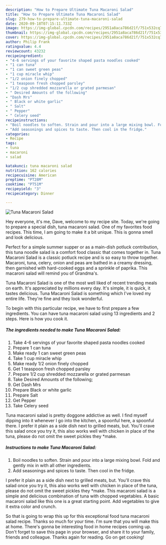 ```yaml
---
description: "How to Prepare Ultimate Tuna Macaroni Salad"
title: "How to Prepare Ultimate Tuna Macaroni Salad"
slug: 279-how-to-prepare-ultimate-tuna-macaroni-salad
date: 2020-09-18T07:15:11.733Z
image: https://img-global.cpcdn.com/recipes/2951a8aca786d21f/751x532cq70/tuna-macaroni-salad-recipe-main-photo.jpg
thumbnail: https://img-global.cpcdn.com/recipes/2951a8aca786d21f/751x532cq70/tuna-macaroni-salad-recipe-main-photo.jpg
cover: https://img-global.cpcdn.com/recipes/2951a8aca786d21f/751x532cq70/tuna-macaroni-salad-recipe-main-photo.jpg
author: Philip Frank
ratingvalue: 4.4
reviewcount: 43232
recipeingredient:
- "4-6 servings of your favorite shaped pasta noodles cooked"
- "1 can tuna"
- "1 can sweet green peas"
- "1 cup miracle whip"
- "1/2 onion finely chopped"
- "1 teaspoon fresh chopped parsley"
- "1/2 cup shredded mozzarella or grated parmesan"
- " Desired Amounts of the following"
- "Dash Mrs"
- " Black or white garlic"
- " Salt"
- " Pepper"
- " Celery seed"
recipeinstructions:
- "Boil noodles to soften. Strain and pour into a large mixing bowl. Fold and gently mix in with all other ingredients."
- "Add seasonings and spices to taste. Then cool in the fridge."
categories:
- Recipe
tags:
- tuna
- macaroni
- salad

katakunci: tuna macaroni salad 
nutrition: 162 calories
recipecuisine: American
preptime: "PT28M"
cooktime: "PT51M"
recipeyield: "3"
recipecategory: Dinner

---
```



![Tuna Macaroni Salad](https://img-global.cpcdn.com/recipes/2951a8aca786d21f/751x532cq70/tuna-macaroni-salad-recipe-main-photo.jpg)

Hey everyone, it's me, Dave, welcome to my recipe site. Today, we're going to prepare a special dish, tuna macaroni salad. One of my favorites food recipes. This time, I am going to make it a bit unique. This is gonna smell and look delicious.

Perfect for a simple summer supper or as a main-dish potluck contribution, this tuna noodle salad is a comfort food classic that comes together in. Tuna Macaroni Salad is a classic potluck recipe and is so easy to throw together. Macaroni, tuna, celery, onion and peas are bathed in a creamy dressing, then garnished with hard-cooked eggs and a sprinkle of paprika. This macaroni salad will remind you of Grandma&#39;s.

Tuna Macaroni Salad is one of the most well liked of recent trending meals on earth. It's appreciated by millions every day. It's simple, it is quick, it tastes delicious. Tuna Macaroni Salad is something which I've loved my entire life. They're fine and they look wonderful.


To begin with this particular recipe, we have to first prepare a few ingredients. You can have tuna macaroni salad using 13 ingredients and 2 steps. Here is how you cook it.

<!--inarticleads1-->

##### The ingredients needed to make Tuna Macaroni Salad:

1. Take 4-6 servings of your favorite shaped pasta noodles cooked
1. Prepare 1 can tuna
1. Make ready 1 can sweet green peas
1. Take 1 cup miracle whip
1. Make ready 1/2 onion finely chopped
1. Get 1 teaspoon fresh chopped parsley
1. Prepare 1/2 cup shredded mozzarella or grated parmesan
1. Take  Desired Amounts of the following;
1. Get Dash Mrs
1. Prepare  Black or white garlic
1. Prepare  Salt
1. Get  Pepper
1. Take  Celery seed


Tuna macaroni salad is pretty doggone addictive as well. I find myself dipping into it whenever I go into the kitchen, a spoonful here, a spoonful there. I prefer it plain as a side dish next to grilled meats, but. You&#39;ll crave this salad once you try it, this also works well with chicken in place of the tuna, please do not omit the sweet pickles they *make. 

<!--inarticleads2-->

##### Instructions to make Tuna Macaroni Salad:

1. Boil noodles to soften. Strain and pour into a large mixing bowl. Fold and gently mix in with all other ingredients.
1. Add seasonings and spices to taste. Then cool in the fridge.


I prefer it plain as a side dish next to grilled meats, but. You&#39;ll crave this salad once you try it, this also works well with chicken in place of the tuna, please do not omit the sweet pickles they *make. This macaroni salad is a simple and delicious combination of tuna with chopped vegetables. A basic macaroni salad like this one is a great starting point. Add vegetables to give it extra color and crunch. 

So that is going to wrap this up for this exceptional food tuna macaroni salad recipe. Thanks so much for your time. I'm sure that you will make this at home. There's gonna be interesting food in home recipes coming up. Don't forget to save this page in your browser, and share it to your family, friends and colleague. Thanks again for reading. Go on get cooking!
